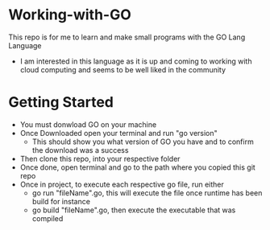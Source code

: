 # Working-with-GO

This repo is for me to learn and make small programs with the GO Lang Language
- I am interested in this language as it is up and coming to working with cloud computing and seems to be well liked in the community

# Getting Started
- You must donwload GO on your machine
- Once Downloaded open your terminal and run "go version"
	- This should show you what version of GO you have and to confirm the download was a success
- Then clone this repo, into your respective folder
- Once done, open terminal and go to the path where you copied this git repo
- Once in project, to execute each respective go file, run either
	- go run "fileName".go, this will execute the file once runtime has been build for instance
	- go build "fileName".go, then execute the executable that was compiled
